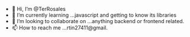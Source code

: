 - 👋 Hi, I’m @TerRosales
- 🌱 I’m currently learning ...javascript and getting to know its libraries
- 💞️ I’m looking to collaborate on ...anything backend or frontend related.
- 📫 How to reach me ...rtin27411@gmail.

<!---
Hello

Not much about me, I am a starter developer that would like to express my love with art through the web.
I currently have a good grasp on some fundementals HTML/CSS inching into understanding JS more. I am a father of three , and married to a beautiful wife
I wanna learn new understandings, I wanna make developer friends.
--->
